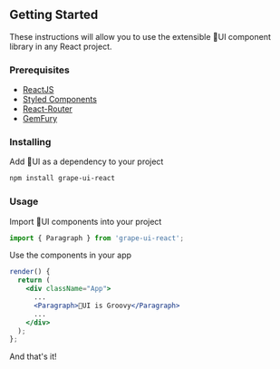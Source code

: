 ## Getting Started
These instructions will allow you to use the extensible 🍇UI component library in any React project.

### Prerequisites
* [ReactJS](https://reactjs.org/)
* [Styled Components](https://www.styled-components.com/)
* [React-Router](https://reacttraining.com/react-router/)
* [GemFury](https://gemfury.com/)

### Installing
Add 🍇UI as a dependency to your project
```bash
npm install grape-ui-react
```

### Usage
Import 🍇UI components into your project
```jsx static
import { Paragraph } from 'grape-ui-react';
```
Use the components in your app
```jsx static
render() {
  return (
    <div className="App">
      ...
      <Paragraph>🍇UI is Groovy</Paragraph>
      ...
    </div>
  );
};
```
And that's it!
